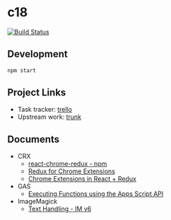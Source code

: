 # c18

[![Build Status](https://travis-ci.org/announce/c18n.svg?branch=master)](https://travis-ci.org/announce/c18n)

## Development

```bash
npm start
```

## Project Links

* Task tracker: [trello](https://trello.com/b/rgRTwohR)
* Upstream work: [trunk](https://github.com/announce/c18n/compare/master...ymkjp:master)

## Documents

* CRX
  * [react\-chrome\-redux \- npm](https://www.npmjs.com/package/react-chrome-redux)
  * [Redux for Chrome Extensions](https://robots.thoughtbot.com/redux-for-chrome-extensions)
  * [Chrome Extensions in React \+ Redux](https://medium.com/code-words/chrome-extensions-in-react-redux-88111d4c9f63)
* GAS
  * [Executing Functions using the Apps Script API](https://developers.google.com/apps-script/api/how-tos/execute)
* ImageMagick
  * [Text Handling \- IM v6](http://www.imagemagick.org/Usage/text/#label_bestfit)
